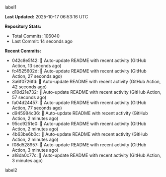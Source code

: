 
label1 
<!-- ACTIVITY_START -->
**Last Updated:** 2025-10-17 06:53:16 UTC

**Repository Stats:**
- Total Commits: 106040
- Last Commit: 14 seconds ago

**Recent Commits:**
- 042c8e5f42: 🤖 Auto-update README with recent activity (GitHub Action, 13 seconds ago)
- fc4525602d: 🤖 Auto-update README with recent activity (GitHub Action, 27 seconds ago)
- 3a6f0726fd: 🤖 Auto-update README with recent activity (GitHub Action, 42 seconds ago)
- d10d21e732: 🤖 Auto-update README with recent activity (GitHub Action, 57 seconds ago)
- fa04d24457: 🤖 Auto-update README with recent activity (GitHub Action, 77 seconds ago)
- d945984c36: 🤖 Auto-update README with recent activity (GitHub Action, 2 minutes ago)
- 95cc9251e0: 🤖 Auto-update README with recent activity (GitHub Action, 2 minutes ago)
- 4b63be6b0c: 🤖 Auto-update README with recent activity (GitHub Action, 2 minutes ago)
- f08d528957: 🤖 Auto-update README with recent activity (GitHub Action, 3 minutes ago)
- a18da0c77c: 🤖 Auto-update README with recent activity (GitHub Action, 3 minutes ago)
<!-- ACTIVITY_END -->

label2
